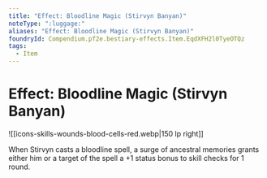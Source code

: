 ```yaml
---
title: "Effect: Bloodline Magic (Stirvyn Banyan)"
noteType: ":luggage:"
aliases: "Effect: Bloodline Magic (Stirvyn Banyan)"
foundryId: Compendium.pf2e.bestiary-effects.Item.EqdXFH2l0TyeOTQz
tags:
  - Item
---
```


# Effect: Bloodline Magic (Stirvyn Banyan)
![[icons-skills-wounds-blood-cells-red.webp|150 lp right]]

When Stirvyn casts a bloodline spell, a surge of ancestral memories grants either him or a target of the spell a +1 status bonus to skill checks for 1 round.
